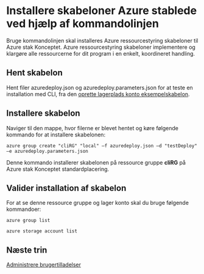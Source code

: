 <properties
    pageTitle="Installere skabeloner med kommandolinjen Azure stablede | Microsoft Azure"
    description="Lær, hvordan du bruger i tværs af platforme linje kommandogrænseflade (CLI) til at installere skabeloner fra i ClientVM eller når du har brugt VPN-Forbindelsen til at oprette forbindelse til Azure stak."
    services="azure-stack"
    documentationCenter=""
    authors="heathl17"
    manager="byronr"
    editor=""/>

<tags
    ms.service="azure-stack"
    ms.workload="na"
    ms.tgt_pltfrm="na"
    ms.devlang="na"
    ms.topic="article"
    ms.date="09/26/2016"
    ms.author="helaw"/>

# <a name="deploy-templates-in-azure-stack-using-the-command-line"></a>Installere skabeloner Azure stablede ved hjælp af kommandolinjen

Bruge kommandolinjen skal installeres Azure ressourcestyring skabeloner til Azure stak Konceptet. Azure ressourcestyring skabeloner implementere og klargøre alle ressourcerne for dit program i en enkelt, koordineret handling.

## <a name="download-template"></a>Hent skabelon        
Hent filer azuredeploy.json og azuredeploy.parameters.json for at teste en installation med CLI, fra den [oprette lagerplads konto eksempelskabelon](https://github.com/Azure/AzureStack-QuickStart-Templates/tree/master/101-create-storage-account).

## <a name="deploy-template"></a>Installere skabelon
Naviger til den mappe, hvor filerne er blevet hentet og køre følgende kommando for at installere skabelonen:

    azure group create "cliRG" "local" –f azuredeploy.json –d "testDeploy" –e azuredeploy.parameters.json

Denne kommando installerer skabelonen på ressource gruppe **cliRG** på Azure stak Konceptet standardplacering.

## <a name="validate-template-deployment"></a>Valider installation af skabelon
For at se denne ressource gruppe og lager konto skal du bruge følgende kommandoer:

    azure group list

    azure storage account list

## <a name="next-steps"></a>Næste trin

[Administrere brugertilladelser](azure-stack-manage-permissions.md)
